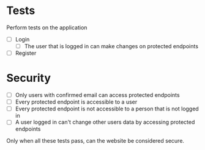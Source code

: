 # Tests

Perform tests on the application

- [ ] Login
    - [ ] The user that is logged in can make changes on protected endpoints
- [ ] Register

# Security

- [ ] Only users with confirmed email can access protected endpoints
- [ ] Every protected endpoint is accessible to a user
- [ ] Every protected endpoint is not accessible to a person that is not logged in
- [ ] A user logged in can't change other users data by accessing protected endpoints

Only when all these tests pass, can the website be considered secure.
